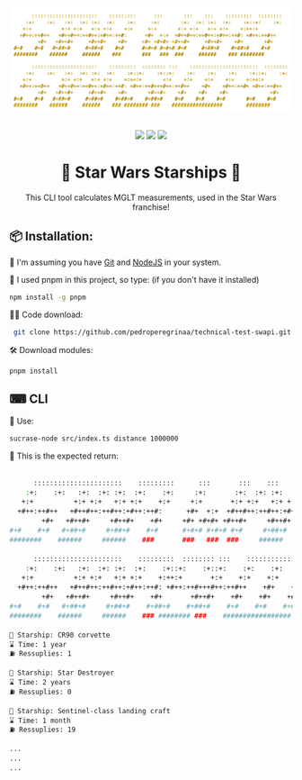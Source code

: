 <div align="center">
   <img  src="./assets/images/sw-starship-transparent.png"/>
</div>

<br>

<p align="center">
 <img src="https://img.shields.io/badge/Node.js-43853D?style=for-the-badge&logo=node.js&logoColor=white">
 <img src="https://img.shields.io/badge/typescript-%23323330.svg?style=for-the-badge&logo=typescript&logoColor=FFFFFF&color=2F74C0">
 <img src="https://img.shields.io/badge/pnpm-6DA55F?style=for-the-badge&logo=pnpm&logoColor=white&color=F69220">
</p>

<div align="center">
   <h1>🚀 Star Wars Starships 🚀</h1>
This CLI tool calculates MGLT measurements, used in the Star Wars franchise!

</br>
</div>

## 📦 Installation:

👀 I'm assuming you have [Git](https://git-scm.com/) and [NodeJS](https://nodejs.org/en/) in your system.

🥰 I used pnpm in this project, so type: (if you don't have it installed)

```bash
npm install -g pnpm
```

👨‍💻 Code download:

```bash
 git clone https://github.com/pedroperegrinaa/technical-test-swapi.git
```

🛠 Download modules:

```bash
pnpm install
```
## ⌨ CLI

💜 Use:

```bash 
sucrase-node src/index.ts distance 1000000
```

💚 This is the expected return:

```bash

      ::::::::::::::::::::::    :::::::::      :::       :::    :::    :::::::::  :::::::: 
    :+:    :+:   :+:  :+: :+:  :+:    :+:     :+:       :+:  :+: :+:  :+:    :+::+:    :+: 
   +:+          +:+ +:+   +:+ +:+    +:+     +:+       +:+ +:+   +:+ +:+    +:++:+         
  +#++:++#++   +#++#++:++#++:+#++:++#:      +#+  +:+  +#++#++:++#++:+#++:++#: +#++:++#++   
        +#+   +#++#+     +#++#+    +#+     +#+ +#+#+ +#++#+     +#++#+    +#+       +#+    
#+#    #+#   #+##+#     #+##+#    #+#      #+#+# #+#+# #+#     #+##+#    #+##+#    #+#     
########    ######     ######    ###       ###   ###  ###     ######    ### ########    
   
      ::::::::::::::::::::::    :::::::::  :::::::: :::    :::::::::::::::::::::::  :::::::: 
    :+:    :+:   :+:  :+: :+:  :+:    :+::+:    :+::+:    :+:    :+:    :+:    :+::+:    :+: 
   +:+          +:+ +:+   +:+ +:+    +:++:+       +:+    +:+    +:+    +:+    +:++:+         
  +#++:++#++   +#++#++:++#++:+#++:++#: +#++:++#+++#++:++#++    +#+    +#++:++#+ +#++:++#++   
        +#+   +#++#+     +#++#+    +#+       +#++#+    +#+    +#+    +#+              +#+    
#+#    #+#   #+##+#     #+##+#    #+##+#    #+##+#    #+#    #+#    #+#       #+#    #+#     
########    ######     ######    ### ######## ###    #################        ########       

🚀 Starship: CR90 corvette
⌛ Time: 1 year
⛽ Ressuplies: 1 

🚀 Starship: Star Destroyer
⌛ Time: 2 years
⛽ Ressuplies: 0 

🚀 Starship: Sentinel-class landing craft
⌛ Time: 1 month
⛽ Ressuplies: 19 

...
...
...

```